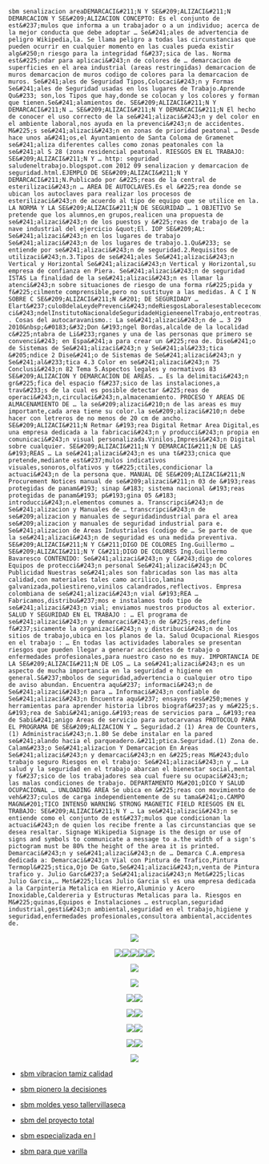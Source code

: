 
```
sbm senalizacion areaDEMARCACI&#211;N Y SE&#209;ALIZACI&#211;N DEMARCACION Y SE&#209;ALIZACION CONCEPTO: Es el conjunto de est&#237;mulos que informa a un trabajador o a un individuo; acerca de la mejor conducta que debe adoptar … Se&#241;ales de advertencia de peligro Wikipedia,la. Se llama peligro a todas las circunstancias que pueden ocurrir en cualquier momento en las cuales pueda existir alg&#250;n riesgo para la integridad f&#237;sica de las. Norma est&#225;ndar para aplicaci&#243;n de colores de … demarcacion de superficies en el area industrial (areas restringidas) demarcacion de muros demarcacion de muros codigo de colores para la demarcacion de muros. Se&#241;ales de Seguridad Tipos,Colocaci&#243;n y Formas Se&#241;ales de Seguridad usadas en los lugares de Trabajo.Aprende Qu&#233; son,los Tipos que hay,donde se colocan y los colores y forman que tienen.Se&#241;alamientos de. SE&#209;ALIZACI&#211;N Y DEMARCACI&#211;N … SE&#209;ALIZACI&#211;N Y DEMARCACI&#211;N El hecho de conocer el uso correcto de la se&#241;alizaci&#243;n y del color en el ambiente laboral,nos ayuda en la prevenci&#243;n de accidentes. M&#225;s se&#241;alizaci&#243;n en zonas de prioridad peatonal … Desde hace unos a&#241;os,el Ayuntamiento de Santa Coloma de Gramenet se&#241;aliza diferentes calles como zonas peatonales con la se&#241;al S 28 (zona residencial peatonal. RIESGOS EN EL TRABAJO: SE&#209;ALIZACI&#211;N Y … http: seguridad saludeneltrabajo.blogspot.com 2012 09 senalizacion y demarcacion de seguridad.html.EJEMPLO DE SE&#209;ALIZACI&#211;N Y DEMARCACI&#211;N.Publicado por &#225;reas de la central de esterilizaci&#243;n … AREA DE AUTOCLAVES.Es el &#225;rea donde se ubican los autoclaves para realizar los procesos de esterilizaci&#243;n de acuerdo al tipo de equipo que se utilice en la. LA NORMA Y LA SE&#209;ALIZACI&#211;N DE SEGURIDAD … 1 OBJETIVO Se pretende que los alumnos,en grupos,realicen una propuesta de se&#241;alizaci&#243;n de los puestos y &#225;reas de trabajo de la nave industrial del ejercicio &quot;El. IOP SE&#209;AL: Se&#241;alizaci&#243;n en los lugares de trabajo Se&#241;alizaci&#243;n de los lugares de trabajo.1.Qu&#233; se entiende por se&#241;alizaci&#243;n de seguridad.2.Requisitos de utilizaci&#243;n.3.Tipos de se&#241;ales Se&#241;alizaci&#243;n Vertical y Horizontal Se&#241;alizaci&#243;n Vertical y Horizontal,su empresa de confianza en Piera. Se&#241;alizaci&#243;n de seguridad ISTAS La finalidad de la se&#241;alizaci&#243;n es llamar la atenci&#243;n sobre situaciones de riesgo de una forma r&#225;pida y f&#225;cilmente comprensible,pero no sustituye a las medidas. A C I N SOBRE C SE&#209;ALIZACI&#211;N &#201; DE SEGURIDADY … Elart&#237;culo8delaLeydePrevenci&#243;ndeRiesgosLaboralesestablececomofun ci&#243;ndelInstitutoNacionaldeSeguridadeHigieneenelTrabajo,entreotras,lare . Cosas del autocaravanismo.: La se&#241;alizaci&#243;n de … 3 29 2010&nbsp;&#0183;&#32;Don &#193;ngel Bordas,alcalde de la localidad c&#225;ntabra de Li&#233;rganes y una de las personas que primero se convenci&#243; en Espa&#241;a para crear un &#225;rea de. Dise&#241;o de Sistemas de Se&#241;alizaci&#243;n y Se&#241;al&#233;tica &#205;ndice 2 Dise&#241;o de Sistemas de Se&#241;alizaci&#243;n y Se&#241;al&#233;tica 4.3 Color en se&#241;alizaci&#243;n 75 Conclusi&#243;n 82 Tema 5.Aspectos legales y normativos 83 SE&#209;ALIZACION Y DEMARCACION DE AREAS. … Es la delimitaci&#243;n gr&#225;fica del espacio f&#237;sico de las instalaciones,a trav&#233;s de la cual es posible detectar &#225;reas de operaci&#243;n,circulaci&#243;n,almacenamiento. PROCESO Y AREAS DE ALMACENAMIENTO DE … la se&#209;alizaci&#210;n de las areas es muy importante,cada area tiene su color.la se&#209;alizaci&#210;n debe hacer con letreros de no menos de 20 cm de ancho. SE&#209;ALIZACI&#211;N Retmar &#193;rea Digital Retmar Area Digital,es una empresa dedicada a la fabricaci&#243;n y producci&#243;n propia en comunicaci&#243;n visual personalizada.Vinilos,Impresi&#243;n Digital sobre cualquier. SE&#209;ALIZACI&#211;N Y DEMARCACI&#211;N DE LAS &#193;REAS … La se&#241;alizaci&#243;n es una t&#233;cnica que pretende,mediante est&#237;mulos indicativos visuales,sonoros,olfativos y t&#225;ctiles,condicionar la actuaci&#243;n de la persona que. MANUAL DE SE&#209;ALIZACI&#211;N Procurement Notices manual de se&#209;alizaci&#211;n 03 de &#193;reas protegidas de panam&#193; sinap &#183; sistema nacional &#193;reas protegidas de panam&#193; p&#193;gina 05 &#183; introducci&#243;n.elementos comunes a. Transcripci&#243;n de Se&#241;alizacion y Manuales de … transcripci&#243;n de se&#209;alizacion y manuales de seguridadindustrial para el area se&#209;alizacion y manuales de seguridad industrial para e. Se&#241;alizacion de Areas Industriales (codigo de … Se parte de que la se&#241;alizaci&#243;n de seguridad es una medida preventiva. SE&#209;ALIZACI&#211;N Y C&#211;DIGO DE COLORES Ing.Guillermo … SE&#209;ALIZACI&#211;N Y C&#211;DIGO DE COLORES Ing.Guillermo Bavaresco CONTENIDO: Se&#241;alizaci&#243;n y C&#243;digo de colores Equipos de protecci&#243;n personal Se&#241;alizaci&#243;n DC Publicidad Nuestras se&#241;ales son fabricadas son las mas alta calidad,con materiales tales camo acrilico,lamina galvanizada,poliestireno,vinilos calandrados,reflectivos. Empresa colombiana de se&#241;alizaci&#243;n vial &#193;REA … Fabricamos,distribu&#237;mos e instalamos todo tipo de se&#241;alizaci&#243;n vial; enviamos nuestros productos al exterior. SALUD Y SEGURIDAD EN EL TRABAJO : … El programa de se&#241;alizaci&#243;n y demarcaci&#243;n de &#225;reas,define f&#237;sicamente la organizaci&#243;n y distribuci&#243;n de los sitios de trabajo,ubica en los planos de la. Salud Ocupacional Riesgos en el trabajo : … En todas las actividades laborales se presentan riesgos que pueden llegar a generar accidentes de trabajo o enfermedades profesionales,para nuestro caso no es muy. IMPORTANCIA DE LA SE&#209;ALIZACI&#211;N DE LOS … La se&#241;alizaci&#243;n es un aspecto de mucha importancia en la seguridad e higiene en general.S&#237;mbolos de seguridad,advertencia o cualquier otro tipo de aviso abundan. Encuentra aqu&#237; informaci&#243;n de Se&#241;alizaci&#243;n para … Informaci&#243;n confiable de Se&#241;alizaci&#243;n Encuentra aqu&#237; ensayos res&#250;menes y herramientas para aprender historia libros biograf&#237;as y m&#225;s. &#193;rea de Sabi&#241;anigo.&#193;reas de servicios para … &#193;rea de Sabi&#241;anigo Areas de servicio para autocarvanas PROTOCOLO PARA EL PROGRAMA DE SE&#209;ALIZACION Y … Seguridad.2 (1) Area de Counters,(1) Administraci&#243;n.1.80 Se debe instalar en la pared se&#241;alando hacia el parqueadero.&#211;ptica.Seguridad.(1) Zona de. Calam&#233;o Se&#241;alizacion Y Demarcacion En Areas Se&#241;alizaci&#243;n y demarcaci&#243;n en &#225;reas M&#243;dulo trabajo seguro Riesgos en el trabajo: Se&#241;alizaci&#243;n y … La salud y la seguridad en el trabajo abarcan el bienestar social,mental y f&#237;sico de los trabajadores sea cual fuere su ocupaci&#243;n; las malas condiciones de trabajo. DEPARTAMENTO M&#201;DICO Y SALUD OCUPACIONAL … UNLOADING AREA Se ubica en &#225;reas con movimiento de veh&#237;culos de carga independientemente de su tama&#241;o.CAMPO MAGN&#201;TICO INTENSO WARNING STRONG MAGNETIC FIELD RIESGOS EN EL TRABAJO: SE&#209;ALIZACI&#211;N Y … La se&#241;alizaci&#243;n se entiende como el conjunto de est&#237;mulos que condicionan la actuaci&#243;n de quien los recibe frente a las circunstancias que se desea resaltar. Signage Wikipedia Signage is the design or use of signs and symbols to communicate a message to a.the width of a sign's pictogram must be 80% the height of the area it is printed. Demarcaci&#243;n y se&#241;alizaci&#243;n de … Demarca C.A.empresa dedicada a: Demarcaci&#243;n Vial con Pintura de Trafico,Pintura Termopl&#225;stica,Ojo De Gato,Se&#241;alizaci&#243;n,venta de Pintura trafico y. Julio Garc&#237;a Se&#241;alizaci&#243;n Met&#225;licas Julio Garcia,… Met&#225;licas Julio Garcia sl es una empresa dedicada a la Carpinteria Metalica en Hierro,Aluminio y Acero Inoxidable,Caldereria y Estructuras Metalicas para la. Riesgos en M&#225;quinas,Equipos e Instalaciones … estrucplan,seguridad industrial,gesti&#243;n ambiental,seguridad en el trabajo,higiene y seguridad,enfermedades profesionales,consultora ambiental,accidentes de. 
```

<div align="center">

<a href="https://es-crusher.shibang-china.com/github&k=sbm+senalizacion+area"><img src="https://static.shibang-china.com/es/crusher/logo.jpg"></a>

<a href="https://es-crusher.shibang-china.com/github&k=sbm+senalizacion+area"><img src="https://static.shibang-china.com/es/crusher/index.jpg"></a><a href="https://es-crusher.shibang-china.com/material.htmlgithub&k=sbm+senalizacion+area"><img src="https://static.shibang-china.com/es/crusher/material.jpg"></a><a href="https://es-crusher.shibang-china.com/application.htmlgithub&k=sbm+senalizacion+area"><img src="https://static.shibang-china.com/es/crusher/application.jpg"></a><a href="https://es-crusher.shibang-china.com/aboutus.htmlgithub&k=sbm+senalizacion+area"><img src="https://static.shibang-china.com/es/crusher/aboutus.jpg"></a><a href="https://es-crusher.shibang-china.com/contact.htmlgithub&k=sbm+senalizacion+area"><img src="https://static.shibang-china.com/es/crusher/contact.jpg"></a>

<a href="https://es-crusher.shibang-china.com/github&k=sbm+senalizacion+area"><img src="https://static.shibang-china.com/es/crusher/banner.jpg"></a>

<a href="https://swt.shibang-china.com/github&k=sbm+senalizacion+area"><img src="https://static.shibang-china.com/es/crusher/text.jpg"></a>

<a href="https://swt.shibang-china.com/github&k=sbm+senalizacion+area"><img src="https://static.shibang-china.com/es/crusher/chat.jpg"></a><a href="https://es-crusher.shibang-china.com/contact.htmlgithub&k=sbm+senalizacion+area"><img src="https://static.shibang-china.com/es/crusher/message.jpg"></a>

<a href="https://es-crusher.shibang-china.com/products/pe.htmlgithub&k=sbm+senalizacion+area"><img src="https://static.shibang-china.com/es/crusher/pe.jpg"></a><a href="https://es-crusher.shibang-china.com/products/pf.htmlgithub&k=sbm+senalizacion+area"><img src="https://static.shibang-china.com/es/crusher/pf.jpg"></a>

<a href="https://es-crusher.shibang-china.com/products/hpt.htmlgithub&k=sbm+senalizacion+area"><img src="https://static.shibang-china.com/es/crusher/hpt.jpg"></a><a href="https://es-crusher.shibang-china.com/products/vsi.htmlgithub&k=sbm+senalizacion+area"><img src="https://static.shibang-china.com/es/crusher/vsi.jpg"></a>

<a href="https://es-crusher.shibang-china.com/products/klv.htmlgithub&k=sbm+senalizacion+area"><img src="https://static.shibang-china.com/es/crusher/klv.jpg"></a><a href="https://es-crusher.shibang-china.com/products/portable.htmlgithub&k=sbm+senalizacion+area"><img src="https://static.shibang-china.com/es/crusher/portable.jpg"></a>

<a href="https://swt.shibang-china.com/github&k=sbm+senalizacion+area"><img src="https://static.shibang-china.com/es/crusher/case.jpg"></a>

</div>


* [sbm vibracion tamiz calidad](sbm%20vibracion%20tamiz%20calidad.md)

* [sbm pionero la decisiones](sbm%20pionero%20la%20decisiones.md)

* [sbm moldes yeso tallervillaseca](sbm%20moldes%20yeso%20tallervillaseca.md)

* [sbm del proyecto total](sbm%20del%20proyecto%20total.md)

* [sbm especializada en l](sbm%20especializada%20en%20l.md)

* [sbm para que varilla](sbm%20para%20que%20varilla.md)